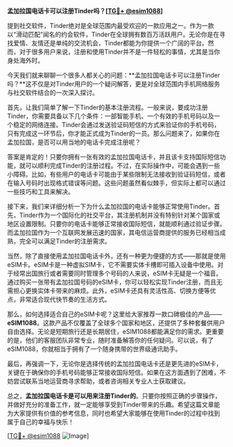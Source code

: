 **孟加拉国电话卡可以注册Tinder吗？[[TG💪+ @esim1088](https://t.me/s/esim1088)]**

提到社交软件，Tinder绝对是全球范围内最受欢迎的一款应用之一。作为一款以“滑动匹配”闻名的约会软件，Tinder在全球拥有数百万活跃用户。无论你是在寻找爱情、友情还是单纯的交流机会，Tinder都能为你提供一个广阔的平台。然而，对于很多用户来说，注册和使用Tinder并不是一件轻松的事情，尤其是当你身处海外时。

今天我们就来聊聊一个很多人都关心的问题：**孟加拉国电话卡可以注册Tinder吗？**这不仅是对Tinder用户的一个疑问解答，更是对全球范围内手机网络服务与社交软件结合的一次深入探讨。

首先，让我们简单了解一下Tinder的基本注册流程。一般来说，要成功注册Tinder，你需要具备以下几个条件：一部智能手机、一个有效的手机号码以及一个稳定的网络连接。Tinder会通过发送验证码短信的方式来验证你的手机号码，只有完成这一环节后，你才能正式成为Tinder的一员。那么问题来了，如果你在孟加拉国，是否可以用当地的电话卡完成注册呢？

答案是肯定的！只要你拥有一张有效的孟加拉国电话卡，并且该卡支持国际短信功能，就可以顺利完成Tinder的注册过程。不过，在实际操作中，可能会遇到一些小障碍。比如，有些用户的电话卡可能由于某些限制无法接收到验证码短信，或者在输入号码时出现格式错误等问题。这些问题虽然看似棘手，但实际上都可以通过一些技巧和工具来解决。

接下来，我们来详细分析一下为什么孟加拉国的电话卡能够正常使用Tinder。首先，Tinder作为一个国际化的社交平台，其注册机制并没有特别针对某个国家或地区设置限制。只要你的电话卡能够正常接收国际短信，就能顺利通过验证步骤。而孟加拉国作为一个互联网发展迅速的国家，其电信运营商提供的服务已经相当成熟，完全可以满足Tinder的注册需求。

当然，除了直接使用孟加拉国电话卡外，还有一种更为便捷的方式——那就是使用eSIM卡。eSIM卡是一种虚拟SIM卡，它不需要实体卡槽即可插入设备中使用。对于经常出国旅行或者需要同时管理多个号码的人来说，eSIM卡无疑是一个福音。通过购买一张带有孟加拉国号码的eSIM卡，你可以轻松实现Tinder注册，而且无需担心更换实体卡带来的麻烦。此外，eSIM卡还具有灵活性高、切换方便等优点，非常适合现代快节奏的生活方式。

那么，如何选择适合自己的eSIM卡呢？这里给大家推荐一款口碑极佳的产品——**eSIM1088**。这款产品不仅覆盖了全球多个国家和地区，还提供了多种套餐供用户自由选择。无论是短期旅行还是长期居住，eSIM1088都能满足你的需求。更重要的是，他们的客服团队非常专业，随时准备解答你的任何疑问。可以说，有了eSIM1088，你就相当于拥有了一个随身携带的世界级通讯助手。

最后，再强调一下，无论你是选择传统的孟加拉国电话卡还是更先进的eSIM卡，关键在于确保你的手机号码能够正常接收国际短信。如果在这方面遇到了困难，不妨尝试联系当地运营商寻求帮助，或者咨询相关专业人士获取建议。

总之，**孟加拉国电话卡是可以用来注册Tinder的**。只要你按照正确的步骤操作，并做好充分的准备工作，就一定能够享受到Tinder带来的乐趣。希望这篇文章能为大家提供有价值的参考信息，同时也希望大家能够在使用Tinder的过程中找到属于自己的幸福与快乐！

[[TG💪+ @esim1088](https://t.me/s/esim1088) ![Image](https://i.postimg.cc/4NQfJmqS/Snipaste-2025-05-13-00-14-12.png)]